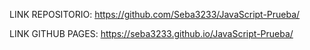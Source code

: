 

LINK REPOSITORIO: https://github.com/Seba3233/JavaScript-Prueba/


LINK GITHUB PAGES: https://seba3233.github.io/JavaScript-Prueba/



